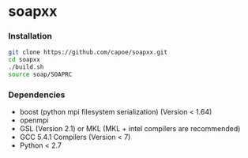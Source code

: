 # soapxx

### Installation
```bash
git clone https://github.com/capoe/soapxx.git
cd soapxx
./build.sh
source soap/SOAPRC
```

### Dependencies
- boost (python mpi filesystem serialization) (Version < 1.64)
- openmpi
- GSL (Version 2.1) or MKL (MKL + intel compilers are recommended)
- GCC 5.4.1 Compilers (Version < 7)
- Python < 2.7
